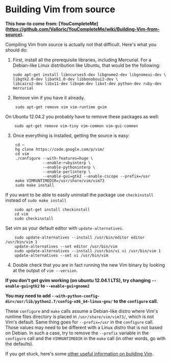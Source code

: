 # Building Vim from source
**This how-to come from: [YouCompleteMe] (https://github.com/Valloric/YouCompleteMe/wiki/Building-Vim-from-source).**


Compiling Vim from source is actually not that difficult. Here's what you should do:

1.  First, install all the prerequisite libraries, including Mercurial. For a Debian-like Linux distribution like Ubuntu, that would be the following:


        sudo apt-get install libncurses5-dev libgnome2-dev libgnomeui-dev \
        libgtk2.0-dev libatk1.0-dev libbonoboui2-dev \
        libcairo2-dev libx11-dev libxpm-dev libxt-dev python-dev ruby-dev mercurial

2. Remove vim if you have it already.

        sudo apt-get remove vim vim-runtime gvim

  On Ubuntu 12.04.2 you probably have to remove these packages as well:

        sudo apt-get remove vim-tiny vim-common vim-gui-common

3. Once everything is installed, getting the source is easy:

        cd ~
        hg clone https://code.google.com/p/vim/
        cd vim
        ./configure --with-features=huge \
                    --enable-rubyinterp \
                    --enable-pythoninterp \
                    --enable-perlinterp \
                    --enable-gui=gtk2 --enable-cscope --prefix=/usr
        make VIMRUNTIMEDIR=/usr/share/vim/vim73
        sudo make install

  If you want to be able to easily uninstall the package use `checkinstall` instead of `sudo make install`

        sudo apt-get install checkinstall
        cd vim
        sudo checkinstall
  Set vim as your default editor with `update-alternatives`.

        sudo update-alternatives --install /usr/bin/editor editor /usr/bin/vim 1
        update-alternatives --set editor /usr/bin/vim
        sudo update-alternatives --install /usr/bin/vi vi /usr/bin/vim 1
        update-alternatives --set vi /usr/bin/vim

4. Double check that you are in fact running the new Vim binary by looking at the output of `vim --version`.

**If you don't get gvim working (on ubuntu 12.04.1 LTS), try changing `--enable-gui=gtk2` to `--enable-gui=gnome2`**

**You may need to add `--with-python-config-dir=/usr/lib/python2.7/config-x86_64-linux-gnu/` to the `configure` call.**

These `configure` and `make` calls assume a Debian-like distro where Vim's runtime files directory is placed in `/usr/share/vim/vim73/`, which is not Vim's default. Same thing goes for `--prefix=/usr` in the `configure` call. Those values may need to be different with a Linux distro that is not based on Debian. In such a case, try to remove the `--prefix` variable in the `configure` call and the `VIMRUNTIMEDIR` in the `make` call (in other words, go with the defaults).

If you get stuck, here's some [other useful information on building Vim](http://vim.wikia.com/wiki/Building_Vim).
